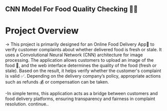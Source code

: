 ## CNN Model For Food Quality Checking 🍓🍎
# Project Overview 
-> This project is primarily designed for an Online Food Delivery App🏢 to verify customer complaints about whether delivered food is fresh or stale.
 It uses a Convolutional Neural Network (CNN) architecture for image processing.
 The application allows customers to upload an image of the food 🍋, and the web interface determines the quality of the food (fresh or stale).
 Based on the result, it helps verify whether the customer's complaint is valid ✅. Depending on the delivery company’s policy, appropriate actions 
 such as refunds 💰 or compensation can be taken.

-In simple terms, this application acts as a bridge between customers and food delivery platforms, ensuring transparency and fairness in complaint resolution.
continue..
